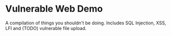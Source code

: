 # Vulnerable Web Demo

A compilation of things you shouldn't be doing. Includes SQL Injection, XSS, LFI and (TODO) vulnerable file upload.